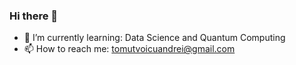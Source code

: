 ### Hi there 👋

- 🌱 I’m currently learning: Data Science and Quantum Computing
- 📫 How to reach me: tomutvoicuandrei@gmail.com
